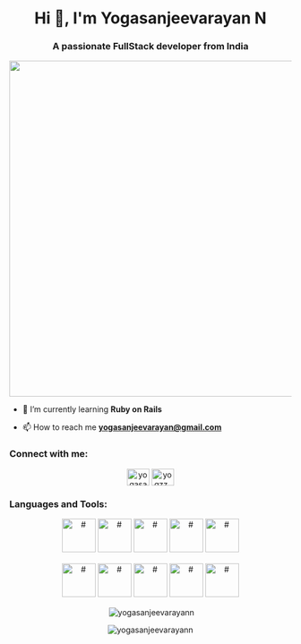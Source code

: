 <h1 align="center">Hi 👋, I'm Yogasanjeevarayan N</h1>
<h3 align="center">A passionate FullStack developer from India</h3>
<p align="center"> <img src="https://stringfixer.com/files/197806252.jpg" width="600" height="600" /> </p>


- 🌱 I’m currently learning **Ruby on Rails**

- 📫 How to reach me **yogasanjeevarayan@gmail.com**

<h3 align="left">Connect with me:</h3>

<p align="center">
<a href="https://www.linkedin.com/in/yogasanjeevarayan-n-a1091123b" target="blank"><img align="center" src="https://raw.githubusercontent.com/rahuldkjain/github-profile-readme-generator/master/src/images/icons/Social/linked-in-alt.svg" alt="yogasanjeevarayan" height="30" width="40" /></a>
<a href="https://www.instagram.com/yogzz_here/" target="blank"><img align="center" src="https://raw.githubusercontent.com/rahuldkjain/github-profile-readme-generator/master/src/images/icons/Social/instagram.svg" alt="yogzz_here" height="30" width="40" /></a>
</p>

<h3 align="left">Languages and Tools:</h3>
  <p align="center">
  <img src="https://img.icons8.com/color/256/c-programming.png" alt="#" width="60" height="60"/>
  <img src="https://img.icons8.com/color/256/c-plus-plus-logo.png" alt="#" width="60" height="60"/>
  <img src="https://img.icons8.com/color/256/html-5.png" alt="#" width="60" height="60"/>
  <img src="https://img.icons8.com/color/256/css3.png" alt="#" width="60" height="60"/>
  <img src="https://img.icons8.com/color/256/javascript.png" alt="#" width="60" height="60"/>
  </br>
  </br>
  <img src="https://img.icons8.com/color/256/mysql-logo.png" alt="#" width="60" height="60"/>
  <img src="https://img.icons8.com/external-tal-revivo-shadow-tal-revivo/256/external-nodejs-is-an-open-source-cross-platform-javascript-run-time-environment-logo-shadow-tal-revivo.png" alt="#" width="60" height="60"/>
  <img src="https://cdn.worldvectorlogo.com/logos/mongodb-icon-1.svg" alt="#" width="60" height="60"/>
  <img src="https://res.cloudinary.com/crunchbase-production/image/upload/c_lpad,f_auto,q_auto:eco,dpr_1/j8z02ssteea4zj1k1nyz" alt="#" width="60" height="60"/>
  <img src="" alt="#" width="60" height="60"/>
</a></p>
<p align="center">&nbsp;<img align="center" src="https://github-readme-stats.vercel.app/api?username=yogasanjeevarayann&show_icons=true&locale=en" alt="yogasanjeevarayann" /></p>

<p align="center"><img align="center" src="https://github-readme-streak-stats.herokuapp.com/?user=yogasanjeevarayann&" alt="yogasanjeevarayann" /></p>

